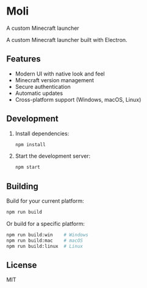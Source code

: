 # Moli

A custom Minecraft launcher

A custom Minecraft launcher built with Electron.

## Features

- Modern UI with native look and feel
- Minecraft version management
- Secure authentication
- Automatic updates
- Cross-platform support (Windows, macOS, Linux)

## Development

1. Install dependencies:
   ```bash
   npm install
   ```

2. Start the development server:
   ```bash
   npm start
   ```

## Building

Build for your current platform:
```bash
npm run build
```

Or build for a specific platform:
```bash
npm run build:win    # Windows
npm run build:mac    # macOS
npm run build:linux  # Linux
```

## License

MIT